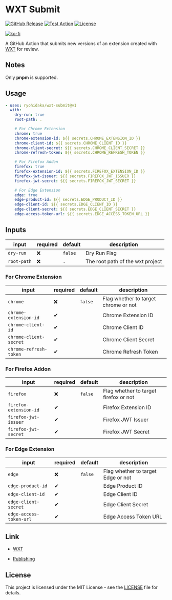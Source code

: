 # WXT Submit

[![GitHub Release](https://img.shields.io/github/v/release/ryohidaka/action-wxt-submit)](https://github.com/ryohidaka/action-wxt-submit/releases/)
[![Test Action](https://github.com/ryohidaka/action-wxt-submit/actions/workflows/main.yml/badge.svg)](https://github.com/ryohidaka/action-wxt-submit/actions/workflows/main.yml)
[![License](https://img.shields.io/badge/license-MIT-blue.svg)](https://opensource.org/licenses/MIT)

[![ko-fi](https://ko-fi.com/img/githubbutton_sm.svg)](https://ko-fi.com/B0B6TVH92)

A GitHub Action that submits new versions of an extension created with [WXT](https://wxt.dev/) for review.

## Notes

Only **pnpm** is supported.

## Usage

```yml
- uses: ryohidaka/wxt-submit@v1
  with:
    dry-run: true
    root-path: .

    # For Chrome Extension
    chrome: true
    chrome-extension-id: ${{ secrets.CHROME_EXTENSION_ID }}
    chrome-client-id: ${{ secrets.CHROME_CLIENT_ID }}
    chrome-client-secret: ${{ secrets.CHROME_CLIENT_SECRET }}
    chrome-refresh-token: ${{ secrets.CHROME_REFRESH_TOKEN }}

    # For Firefox Addon
    firefox: true
    firefox-extension-id: ${{ secrets.FIREFOX_EXTENSION_ID }}
    firefox-jwt-issuer: ${{ secrets.FIREFOX_JWT_ISSUER }}
    firefox-jwt-secret: ${{ secrets.FIREFOX_JWT_SECRET }}

    # For Edge Extension
    edge: true
    edge-product-id: ${{ secrets.EDGE_PRODUCT_ID }}
    edge-client-id: ${{ secrets.EDGE_CLIENT_ID }}
    edge-client-secret: ${{ secrets.EDGE_CLIENT_SECRET }}
    edge-access-token-url: ${{ secrets.EDGE_ACCESS_TOKEN_URL }}
```

## Inputs

| input       | required | default | description                      |
| ----------- | -------- | ------- | -------------------------------- |
| `dry-run`   | ❌       | `false` | Dry Run Flag                     |
| `root-path` | ❌       | `.`     | The root path of the wxt project |

### For Chrome Extension

| input                  | required | default | description                          |
| ---------------------- | -------- | ------- | ------------------------------------ |
| `chrome`               | ❌       | `false` | Flag whether to target chrome or not |
| `chrome-extension-id`  | ✔        |         | Chrome Extension ID                  |
| `chrome-client-id`     | ✔        |         | Chrome Client ID                     |
| `chrome-client-secret` | ✔        |         | Chrome Client Secret                 |
| `chrome-refresh-token` | ✔        |         | Chrome Refresh Token                 |

### For Firefox Addon

| input                  | required | default | description                           |
| ---------------------- | -------- | ------- | ------------------------------------- |
| `firefox`              | ❌       | `false` | Flag whether to target firefox or not |
| `firefox-extension-id` | ✔        |         | Firefox Extension ID                  |
| `firefox-jwt-issuer`   | ✔        |         | Firefox JWT Issuer                    |
| `firefox-jwt-secret`   | ✔        |         | Firefox JWT Secret                    |

### For Edge Extension

| input                   | required | default | description                        |
| ----------------------- | -------- | ------- | ---------------------------------- |
| `edge`                  | ❌       | `false` | Flag whether to target Edge or not |
| `edge-product-id`       | ✔        |         | Edge Product ID                    |
| `edge-client-id`        | ✔        |         | Edge Client ID                     |
| `edge-client-secret`    | ✔        |         | Edge Client Secret                 |
| `edge-access-token-url` | ✔        |         | Edge Access Token URL              |

## Link

- [WXT](https://wxt.dev/)

- [Publishing](https://wxt.dev/guide/publishing.html#publishing)

## License

This project is licensed under the MIT License - see the [LICENSE](LICENSE) file for details.
